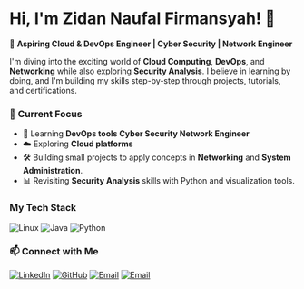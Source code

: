 
# Hi, I'm Zidan Naufal Firmansyah! 👋  
🌟 **Aspiring Cloud & DevOps Engineer | Cyber Security | Network Engineer**  

I'm diving into the exciting world of **Cloud Computing**, **DevOps**, and **Networking** while also exploring **Security Analysis**. I believe in learning by doing, and I'm building my skills step-by-step through projects, tutorials, and certifications. 

### 🚀 **Current Focus**
- 🌱 Learning **DevOps tools Cyber Security Network Engineer** 
- ☁️ Exploring **Cloud platforms** 
- 🛠 Building small projects to apply concepts in **Networking** and **System Administration**.
- 📊 Revisiting **Security Analysis** skills with Python and visualization tools. 

### My Tech Stack

![Linux](https://img.shields.io/badge/Linux-%23FCC624.svg?style=for-the-badge&logo=linux&logoColor=black)
![Java](https://img.shields.io/badge/Java-%23F7DF1E.svg?style=for-the-badge&logo=java&logoColor=black)
![Python](https://img.shields.io/badge/Python-%233B8DB3.svg?style=for-the-badge&logo=python&logoColor=white)

### 📫 **Connect with Me**
[![LinkedIn](https://img.shields.io/badge/LinkedIn-0077B5?style=flat-square&logo=linkedin&logoColor=white)]([https://www.linkedin.com/in/zidan-naufal-firmansyah-6a0a19359/])
[![GitHub](https://img.shields.io/badge/GitHub-100000?style=flat-square&logo=github&logoColor=white)]([https://github.com/fleajion])
[![Email](https://img.shields.io/badge/Email-zidanfirmansyah700@gmail.com-red?style=flat-square&logo=gmail&logoColor=white)](mailto:zidanfirmansyah700@gmail.com)
[![Email](https://img.shields.io/badge/Email-zidannfyourbae999@gmail.com-red?style=flat-square&logo=gmail&logoColor=white)](mailto:zidannfyourbae999@gmail.com)

